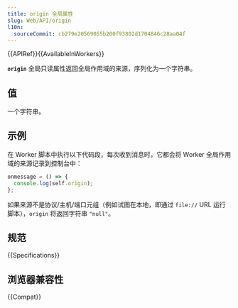 ```yaml
---
title: origin 全局属性
slug: Web/API/origin
l10n:
  sourceCommit: cb279e20569055b200f93802d1704846c28aa04f
---
```


{{APIRef}}{{AvailableInWorkers}}

**`origin`** 全局只读属性返回全局作用域的来源，序列化为一个字符串。

## 值

一个字符串。

## 示例

在 Worker 脚本中执行以下代码段，每次收到消息时，它都会将 Worker 全局作用域的来源记录到控制台中：

```js
onmessage = () => {
  console.log(self.origin);
};
```

如果来源不是协议/主机/端口元组（例如试图在本地，即通过 `file://` URL 运行脚本），`origin` 将返回字符串 `"null"`。

## 规范

{{Specifications}}

## 浏览器兼容性

{{Compat}}
